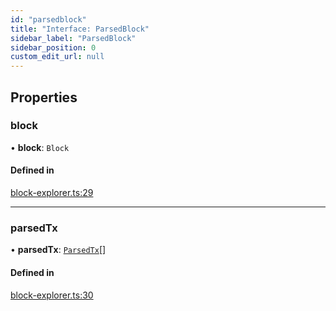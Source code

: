 ```yaml
---
id: "parsedblock"
title: "Interface: ParsedBlock"
sidebar_label: "ParsedBlock"
sidebar_position: 0
custom_edit_url: null
---
```


## Properties

### block

• **block**: `Block`

#### Defined in

[block-explorer.ts:29](https://github.com/celo-org/celo-monorepo/tree/master/block-explorer.ts#L29)

___

### parsedTx

• **parsedTx**: [`ParsedTx`](parsedtx.md)[]

#### Defined in

[block-explorer.ts:30](https://github.com/celo-org/celo-monorepo/tree/master/block-explorer.ts#L30)
